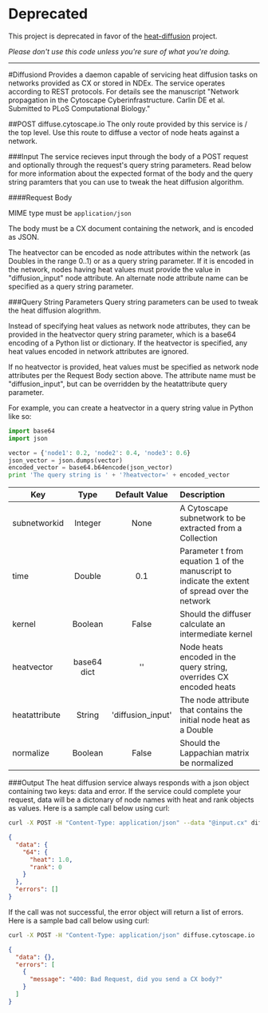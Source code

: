# Deprecated
This project is deprecated in favor of the [heat-diffusion](https://github.com/idekerlab/heat-diffusion) project. 

_Please don't use this code unless you're sure of what you're doing._


__________________________

#Diffusiond
Provides a daemon capable of servicing heat diffusion tasks on networks provided as CX or stored in NDEx.  The service operates according to REST protocols. For details see the manuscript "Network propagation in the Cytoscape Cyberinfrastructure. Carlin DE et al. Submitted to PLoS Computational Biology."

##POST diffuse.cytoscape.io
The only route provided by this service is / the top level. Use this route to diffuse a vector of node heats against a network.


###Input
The service recieves input through the body of a POST request and optionally through the request's query string parameters. Read below for more information about the expected format of the body and the query string paramters that you can use to tweak the heat diffusion algorithm.

####Request Body

MIME type must be `application/json`

The body must be a CX document containing the network, and is encoded as JSON. 

The heatvector can be encoded as node attributes within the network (as Doubles in the range 0..1) or as a query string parameter.
If it is encoded in the network, nodes having heat values must provide the value in "diffusion_input" node attribute. An alternate
node attribute name can be specified as a query string parameter.

###Query String Parameters
Query string parameters can be used to tweak the heat diffusion alogrithm.

Instead of specifying heat values as network node attributes, they can be provided in the heatvector query string parameter, which 
is a base64 encoding of a Python list or dictionary. If the heatvector is specified, any heat values encoded in network attributes
are ignored.

If no heatvector is provided, heat values must be specified as network node attributes per the Request Body section 
above. The attribute name must be "diffusion_input", but can be overridden by the heatattribute query parameter.

For example, you can create a heatvector in a query string value in Python like so:

```python
import base64
import json

vector = {'node1': 0.2, 'node2': 0.4, 'node3': 0.6}
json_vector = json.dumps(vector)
encoded_vector = base64.b64encode(json_vector)
print 'The query string is ' + '?heatvector=' + encoded_vector
```


| Key           | Type         | Default Value       | Description                                                        |
| ------------- | :----------: | :-----------------: | :----------------------------------------------------------------- |
| subnetworkid  | Integer      | None                | A Cytoscape subnetwork to be extracted from a Collection           |
| time          | Double       | 0.1                 | Parameter t from equation 1 of the manuscript to indicate the extent of spread over the network |
| kernel        | Boolean      | False               | Should the diffuser calculate an intermediate kernel               |
| heatvector    | base64 dict  | ''                  | Node heats encoded in the query string, overrides CX encoded heats |
| heatattribute | String       | 'diffusion_input'   | The node attribute that contains the initial node heat as a Double |
| normalize     | Boolean      | False               | Should the Lappachian matrix be normalized                         |

###Output
The heat diffusion service always responds with a json object containing two keys: data and error. If the service could complete your request, data will be a dictonary of node names with heat and rank objects as values. Here is a sample call below using curl:

```bash 
curl -X POST -H "Content-Type: application/json" --data "@input.cx" diffuse.cytoscape.io
```

```json
{
  "data": {
    "64": {
      "heat": 1.0, 
      "rank": 0
    }
  }, 
  "errors": []
}
```

If the call was not successful, the error object will return a list of errors. Here is a sample bad call below using curl:

```bash 
curl -X POST -H "Content-Type: application/json" diffuse.cytoscape.io
```

```json
{
  "data": {}, 
  "errors": [
    {
      "message": "400: Bad Request, did you send a CX body?"
    }
  ]
}
```
